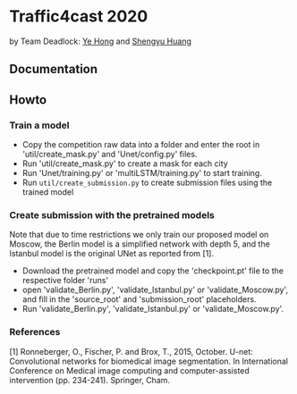 # Traffic4cast 2020
by Team Deadlock: [Ye Hong](https://www.researchgate.net/profile/Ye_Hong9) and [Shengyu Huang]()

## Documentation

## Howto
### Train a model
- Copy the competition raw data into a folder and enter the root in 'util/create_mask.py' and 'Unet/config.py' files. 
- Run 'util/create_mask.py' to create a mask for each city
- Run 'Unet/training.py' or 'multiLSTM/training.py' to start training.
- Run `util/create_submission.py` to create submission files using the trained model

### Create submission with the pretrained models
Note that due to time restrictions we only train our proposed model on Moscow, the Berlin model is a simplified network with depth 5, and the Istanbul model is the original UNet as reported from [1].
- Download the pretrained model and copy the 'checkpoint.pt' file to the respective folder 'runs'
- open 'validate_Berlin.py', 'validate_Istanbul.py' or 'validate_Moscow.py', and fill in the 'source_root' and 'submission_root' placeholders.
- Run 'validate_Berlin.py', 'validate_Istanbul.py' or 'validate_Moscow.py'.




### References
[1] Ronneberger, O., Fischer, P. and Brox, T., 2015, October. U-net: Convolutional networks for biomedical image segmentation. In International Conference on Medical image computing and computer-assisted intervention (pp. 234-241). Springer, Cham.
